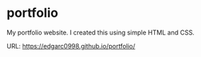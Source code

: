 # portfolio
My portfolio website. I created this using simple HTML and CSS. 

URL: https://edgarc0998.github.io/portfolio/
